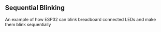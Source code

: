 Sequential Blinking
----------------------

An example of how ESP32 can blink breadboard connected LEDs and make them blink sequentially
